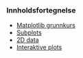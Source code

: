 ### Innholdsfortegnelse

- [Matplotlib grunnkurs](./_matplotlib_grunnkurs.ipynb)
- [Subplots](./subplots.ipynb)
- [2D data](./2d_data.ipynb)
- [Interaktive plots](./interaktive_plots.ipynb)